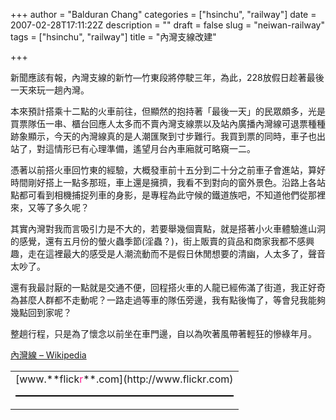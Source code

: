 +++
author = "Balduran Chang"
categories = ["hsinchu", "railway"]
date = 2007-02-28T17:11:22Z
description = ""
draft = false
slug = "neiwan-railway"
tags = ["hsinchu", "railway"]
title = "內灣支線改建"

+++


新聞應該有報，內灣支線的新竹—竹東段將停駛三年，為此，228放假日趁著最後一天來玩一趟內灣。

本來預計搭乘十二點的火車前往，但顯然的抱持著「最後一天」的民眾頗多，光是買票隊伍一串、櫃台回應人太多而不賣內灣支線票以及站內廣播內灣線可退票種種跡象顯示，今天的內灣線真的是人潮匯聚到寸步難行。我買到票的同時，車子也出站了，對這情形已有心理準備，遙望月台內車廂就可略窺一二。

憑著以前搭火車回竹東的經驗，大概發車前十五分到二十分之前車子會進站，算好時間剛好搭上一點多那班，車上還是擁擠，我看不到對向的窗外景色。沿路上各站點都可看到相機捕捉列車的身影，是專程為此守候的鐵道族吧，不知道他們從那裡來，又等了多久呢？

其實內灣對我而言吸引力是不大的，若要舉幾個賣點，就是搭著小火車體驗進山洞的感覺，還有五月份的螢火蟲季節(淫蟲？)，街上販賣的貨品和商家我都不感興趣，走在這裡最大的感受是人潮流動而不是假日休閒想要的清幽，人太多了，聲音太吵了。

還有我最討厭的一點就是交通不便，回程搭火車的人龍已經佈滿了街道，我正好奇為甚麼人群都不走動呢？一路走過等車的隊伍旁邊，我有點後悔了，等會兒我能夠幾點回到家呢？

整趟行程，只是為了懷念以前坐在車門邊，自以為吹著風帶著輕狂的慘綠年月。

[內灣線 – Wikipedia](http://zh.wikipedia.org/wiki/%E5%85%A7%E7%81%A3%E7%B7%9A "內灣線 - Wikipedia")

<style type="text/css"> #flickr_badge_source_txt {padding:0; font: 11px Arial, Helvetica, Sans serif; color:#666666;} #flickr_badge_icon {display:block !important; margin:0 !important; border: 1px solid rgb(0, 0, 0) !important;} #flickr_icon_td {padding:0 5px 0 0 !important;} .flickr_badge_image {text-align:center !important;} .flickr_badge_image img {border: 1px solid black !important;} #flickr_www {display:block; padding:0 10px 0 10px !important; font: 11px Arial, Helvetica, Sans serif !important; color:#3993ff !important;} #flickr_badge_uber_wrapper a:hover, #flickr_badge_uber_wrapper a:link, #flickr_badge_uber_wrapper a:active, #flickr_badge_uber_wrapper a:visited {text-decoration:none !important; background:inherit !important;color:#3993ff;} #flickr_badge_wrapper {background-color:#ffffff;border: solid 1px #000000} #flickr_badge_source {padding:0 !important; font: 11px Arial, Helvetica, Sans serif !important; color:#666666 !important;} </style><table border="0" cellpadding="0" cellspacing="10" id="flickr_badge_uber_wrapper"><tr><td>[www.**flick<span style="color: #ff1c92">r</span>**.com](http://www.flickr.com)<table border="0" cellpadding="0" cellspacing="10" id="flickr_badge_wrapper"><tr><script src="http://www.flickr.com/badge_code_v2.gne?count=5&display=random&size=t&layout=h&source=user_tag&user=66573645%40N00&tag=nawan" type="text/javascript"></script></tr></table></td></tr></table>

